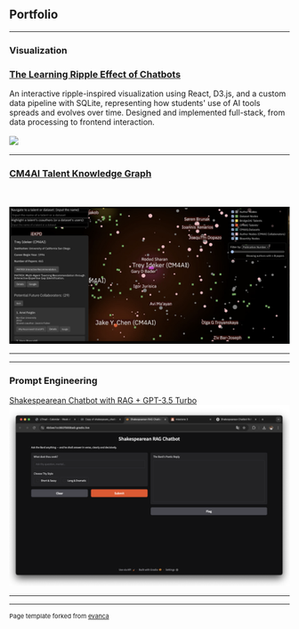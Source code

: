 ## Portfolio

---

### Visualization 

### [The Learning Ripple Effect of Chatbots](/sample_page)

An interactive ripple-inspired visualization using React, D3.js, and a custom data pipeline with SQLite, representing how students' use of AI tools spreads and evolves over time. Designed and implemented full-stack, from data processing to frontend interaction.
<br>
<br>
<img src="images/Ripple-1.gif?raw=true"/>

---

### [CM4AI Talent Knowledge Graph](/sample_page-2)
<br>
<br>
<img src="images/CM4AI.png?raw=true"/>

---

---

### Prompt Engineering

[Shakespearean Chatbot with RAG + GPT-3.5 Turbo](/sample_page-3)
<img src="images/RAG.png?raw=true"/>


---




---
<p style="font-size:11px">Page template forked from <a href="https://github.com/evanca/quick-portfolio">evanca</a></p>
<!-- Remove above link if you don't want to attibute -->

